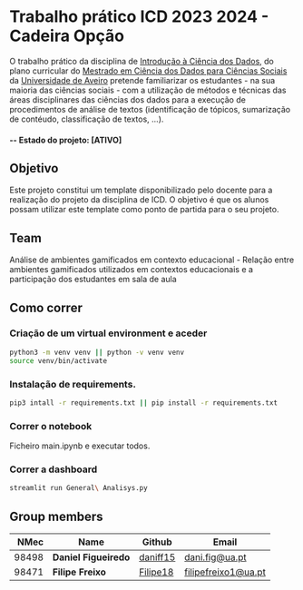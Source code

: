 

# Trabalho prático ICD 2023 2024 - Cadeira Opção
O trabalho prático da disciplina de [Introdução à Ciência dos Dados](https://www.ua.pt/pt/uc/15127), do plano curricular do [Mestrado em Ciência dos Dados para Ciências Sociais](http://cdcs.web.ua.pt/?page_id=616) da [Universidade de Aveiro](https://www.ua.pt/pt/c/473/p) pretende familiarizar os estudantes - na sua maioria das ciências sociais - com a utilização de métodos e técnicas das áreas disciplinares das ciências dos dados para a execução de procedimentos de análise de textos (identificação de tópicos, sumarização de contéudo, classificação de textos, ...).

#### -- Estado do projeto: [ATIVO]


## Objetivo
Este projeto constitui um template disponibilizado pelo docente para a realização do projeto da disciplina de ICD. 
O objetivo é que os alunos possam utilizar este template como ponto de partida para o seu projeto.

## Team
Análise de ambientes gamificados em contexto educacional - Relação entre ambientes gamificados utilizados em contextos educacionais e a participação dos estudantes em sala de aula

## Como correr
### Criação de um virtual environment e aceder

```bash
python3 -m venv venv || python -v venv venv
source venv/bin/activate
```
### Instalação de requirements.

```bash
pip3 intall -r requirements.txt || pip install -r requirements.txt
``` 
### Correr o notebook
Ficheiro main.ipynb e executar todos.

### Correr a dashboard
```bash
streamlit run General\ Analisys.py
```

## Group members

| NMec | Name | Github | Email |
|--:|---|---|---|
| 98498 | **Daniel Figueiredo** | [daniff15](https://github.com/daniff15) | dani.fig@ua.pt |
| 98471 | **Filipe Freixo** | [Filipe18](https://github.com/Filipe18) | filipefreixo1@ua.pt |


